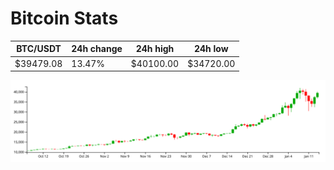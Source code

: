 # Bitcoin Stats

BTC/USDT|24h change|24h high|24h low|
|---|---|---|---|
|$39479.08|13.47%|$40100.00|$34720.00|

<img src="./chart.svg">
